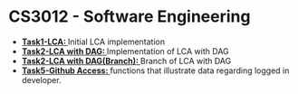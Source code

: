 # CS3012 - Software Engineering
<ul>
  <li> <b><a href="https://github.com/whelandm/SoftEng/tree/master/Task1-LCA">Task1-LCA: </a></b> Initial LCA implementation </li>
  <li> <b><a href="https://github.com/whelandm/SoftEng/tree/master/Task2-LCA">Task2-LCA with DAG: </a></b> Implementation of LCA with DAG </li>
  <li> <b><a href="https://github.com/whelandm/SoftEng/tree/Task2-LCA">Task2-LCA with DAG(Branch): </a></b> Branch of LCA with DAG </li>
  <li> <b><a href="https://github.com/whelandm/SoftEng/tree/master/Task5-Github%20Access">Task5-Github Access: </a></b> functions that illustrate data regarding logged in developer. </li>
</ul>
